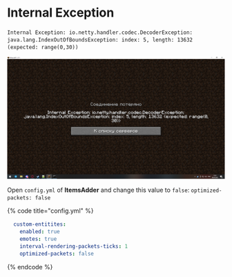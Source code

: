 # Internal Exception

`Internal Exception: io.netty.handler.codec.DecoderException: java.lang.IndexOutOfBoundsException: index: 5, length: 13632 (expected: range(0,30))`

![](<../.gitbook/assets/image (55).png>)

Open `config.yml` of **ItemsAdder** and change this value to `false`: `optimized-packets: false`

{% code title="config.yml" %}
```yaml
  custom-entitites:
    enabled: true
    emotes: true
    interval-rendering-packets-ticks: 1
    optimized-packets: false
```
{% endcode %}
